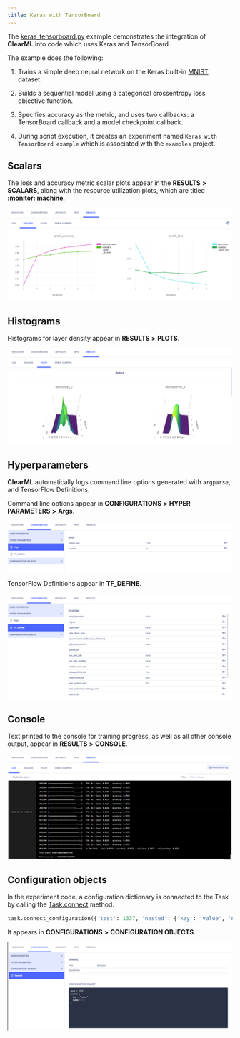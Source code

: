 ```yaml
---
title: Keras with TensorBoard
---
```


The [keras_tensorboard.py](https://github.com/allegroai/clearml/blob/master/examples/frameworks/keras/keras_tensorboard.py)
example demonstrates the integration of **ClearML** into code which uses Keras and TensorBoard. 

The example does the following: 
1. Trains a simple deep neural network on the Keras built-in [MNIST](https://keras.io/api/datasets/mnist/#load_data-function) 
   dataset.
1. Builds a sequential model using a categorical crossentropy loss objective function. 
   
1. Specifies accuracy as the metric, and uses two callbacks: a TensorBoard callback and a model checkpoint callback. 
   
1. During script execution, it creates an experiment named `Keras with TensorBoard example` which is associated with the 
   `examples` project.

## Scalars

The loss and accuracy metric scalar plots appear in the **RESULTS** **>** **SCALARS**, along with the resource utilization 
plots, which are titled **:monitor: machine**.

![image](../../../img/examples_keras_01.png)

## Histograms

Histograms for layer density appear in **RESULTS** **>** **PLOTS**.

![image](../../../img/examples_keras_02.png)

## Hyperparameters

**ClearML** automatically logs command line options generated with `argparse`, and TensorFlow Definitions.

Command line options appear in **CONFIGURATIONS** **>** **HYPER PARAMETERS** **>** **Args**.

![image](../../../img/examples_keras_00.png)

TensorFlow Definitions appear in **TF_DEFINE**.

![image](../../../img/examples_keras_00a.png)

## Console

Text printed to the console for training progress, as well as all other console output, appear in **RESULTS** **>** **CONSOLE**.

![image](../../../img/examples_keras_03.png)

## Configuration objects

In the experiment code, a configuration dictionary is connected to the Task by calling the [Task.connect](../../../references/sdk/task.md#connect) 
method. 
```python
task.connect_configuration({'test': 1337, 'nested': {'key': 'value', 'number': 1}})
```

It appears in **CONFIGURATIONS** **>** **CONFIGURATION OBJECTS**. 

![image](../../../img/examples_keras_00b.png)